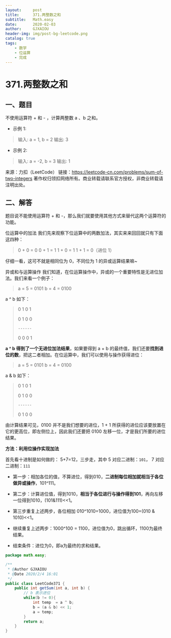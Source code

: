 ```yaml
---
layout:     post
title:      371.两整数之和
subtitle:   Math.easy
date:       2020-02-03
author:     GJXAIOU
header-img: img/post-bg-leetcode.png
catalog: true
tags:
    - 数学
    - 位运算
	- 完成
---
```


# 371.两整数之和

## 一、题目

不使用运算符 + 和 - ，计算两整数 a 、b 之和。

- 示例 1:

> 输入: a = 1, b = 2
> 输出: 3

- 示例 2:

> 输入: a = -2, b = 3
> 输出: 1

来源：力扣（LeetCode）
链接：https://leetcode-cn.com/problems/sum-of-two-integers
著作权归领扣网络所有。商业转载请联系官方授权，非商业转载请注明出处。



## 二、解答

题目说不能使用运算符 + 和 -，那么我们就要使用其他方式来替代这两个运算符的功能。

位运算中的加法
我们先来观察下位运算中的两数加法，其实来来回回就只有下面这四种：

> 0 + 0 = 0
> 0 + 1 = 1
> 1 + 0 = 1
> 1 + 1 = 0（进位 1）

仔细一看，这可不就是相同位为 0，不同位为 1 的异或运算结果嘛~

异或和与运算操作
我们知道，在位运算操作中，异或的一个重要特性是无进位加法。我们来看一个例子：

> a = 5 = 0101
> b = 4 = 0100

a ^ b 如下：

> 0 1 0 1
>
> 0 1 0 0
>
> `------`
>
> 0 0 0 1

**a ^ b 得到了一个无进位加法结果**，如果要得到 a + b 的最终值，我们还要**找到进位的数**，把这二者相加。在位运算中，我们可以使用与操作获得进位：

> a = 5 = 0101
> b = 4 = 0100

a & b 如下：

> 0 1 0 1
>
> 0 1 0 0
>
> `------`
>
> 0 1 0 0

由计算结果可见，0100 并不是我们想要的进位，1 + 1 所获得的进位应该要放置在它的更高位，即左侧位上，因此我们还要把 0100 左移一位，才是我们所要的进位结果。



**方法：利用位操作实现加法**

首先看十进制是如何做的： 5+7=12，三步走，其中 5 对应二进制：`101`， 7 对应二进制：`111`

- 第一步：相加各位的值，不算进位，得到010，**二进制每位相加就相当于各位做异或操作**，101^111。

- 第二步：计算进位值，得到1010，**相当于各位进行与操作得到101**，再向左移一位得到1010，(101&111)<<1。

- 第三步重复上述两步，各位相加 010^1010=1000，进位值为100=(010 & 1010)<<1。

- 继续重复上述两步：1000^100 = 1100，进位值为0，跳出循环，1100为最终结果。

- 结束条件：进位为0，即a为最终的求和结果。

```java
package math.easy;

/**
 * @Author GJXAIOU
 * @Date 2020/2/4 16:01
 */
public class LeetCode371 {
    public int getSum(int a, int b) {
        // b 表示进位
        while(b != 0){
            int temp  = a ^ b;
            b = (a & b) << 1;
            a = temp;
        }
        return a;
    }
}

```

